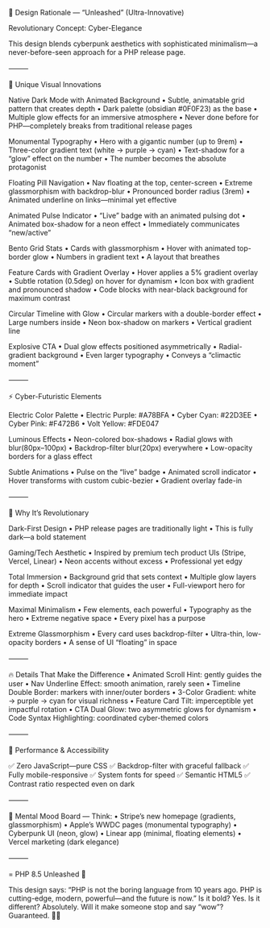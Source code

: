 🚀 Design Rationale — “Unleashed” (Ultra-Innovative)

Revolutionary Concept: Cyber-Elegance

This design blends cyberpunk aesthetics with sophisticated minimalism—a never-before-seen approach for a PHP release page.

⸻

🎨 Unique Visual Innovations

Native Dark Mode with Animated Background
	•	Subtle, animatable grid pattern that creates depth
	•	Dark palette (obsidian #0F0F23) as the base
	•	Multiple glow effects for an immersive atmosphere
	•	Never done before for PHP—completely breaks from traditional release pages

Monumental Typography
	•	Hero with a gigantic number (up to 9rem)
	•	Three-color gradient text (white → purple → cyan)
	•	Text-shadow for a “glow” effect on the number
	•	The number becomes the absolute protagonist

Floating Pill Navigation
	•	Nav floating at the top, center-screen
	•	Extreme glassmorphism with backdrop-blur
	•	Pronounced border radius (3rem)
	•	Animated underline on links—minimal yet effective

Animated Pulse Indicator
	•	“Live” badge with an animated pulsing dot
	•	Animated box-shadow for a neon effect
	•	Immediately communicates “new/active”

Bento Grid Stats
	•	Cards with glassmorphism
	•	Hover with animated top-border glow
	•	Numbers in gradient text
	•	A layout that breathes

Feature Cards with Gradient Overlay
	•	Hover applies a 5% gradient overlay
	•	Subtle rotation (0.5deg) on hover for dynamism
	•	Icon box with gradient and pronounced shadow
	•	Code blocks with near-black background for maximum contrast

Circular Timeline with Glow
	•	Circular markers with a double-border effect
	•	Large numbers inside
	•	Neon box-shadow on markers
	•	Vertical gradient line

Explosive CTA
	•	Dual glow effects positioned asymmetrically
	•	Radial-gradient background
	•	Even larger typography
	•	Conveys a “climactic moment”

⸻

⚡ Cyber-Futuristic Elements

Electric Color Palette
	•	Electric Purple: #A78BFA
	•	Cyber Cyan: #22D3EE
	•	Cyber Pink: #F472B6
	•	Volt Yellow: #FDE047

Luminous Effects
	•	Neon-colored box-shadows
	•	Radial glows with blur(80px–100px)
	•	Backdrop-filter blur(20px) everywhere
	•	Low-opacity borders for a glass effect

Subtle Animations
	•	Pulse on the “live” badge
	•	Animated scroll indicator
	•	Hover transforms with custom cubic-bezier
	•	Gradient overlay fade-in

⸻

🎯 Why It’s Revolutionary

Dark-First Design
	•	PHP release pages are traditionally light
	•	This is fully dark—a bold statement

Gaming/Tech Aesthetic
	•	Inspired by premium tech product UIs (Stripe, Vercel, Linear)
	•	Neon accents without excess
	•	Professional yet edgy

Total Immersion
	•	Background grid that sets context
	•	Multiple glow layers for depth
	•	Scroll indicator that guides the user
	•	Full-viewport hero for immediate impact

Maximal Minimalism
	•	Few elements, each powerful
	•	Typography as the hero
	•	Extreme negative space
	•	Every pixel has a purpose

Extreme Glassmorphism
	•	Every card uses backdrop-filter
	•	Ultra-thin, low-opacity borders
	•	A sense of UI “floating” in space

⸻

🔥 Details That Make the Difference
	•	Animated Scroll Hint: gently guides the user
	•	Nav Underline Effect: smooth animation, rarely seen
	•	Timeline Double Border: markers with inner/outer borders
	•	3-Color Gradient: white → purple → cyan for visual richness
	•	Feature Card Tilt: imperceptible yet impactful rotation
	•	CTA Dual Glow: two asymmetric glows for dynamism
	•	Code Syntax Highlighting: coordinated cyber-themed colors

⸻

📱 Performance & Accessibility

✅ Zero JavaScript—pure CSS
✅ Backdrop-filter with graceful fallback
✅ Fully mobile-responsive
✅ System fonts for speed
✅ Semantic HTML5
✅ Contrast ratio respected even on dark

⸻

🎨 Mental Mood Board — Think:
	•	Stripe’s new homepage (gradients, glassmorphism)
	•	Apple’s WWDC pages (monumental typography)
	•	Cyberpunk UI (neon, glow)
	•	Linear app (minimal, floating elements)
	•	Vercel marketing (dark elegance)

⸻

= PHP 8.5 Unleashed 🚀

This design says: “PHP is not the boring language from 10 years ago. PHP is cutting-edge, modern, powerful—and the future is now.”
Is it bold? Yes. Is it different? Absolutely. Will it make someone stop and say “wow”? Guaranteed. 💜✨
